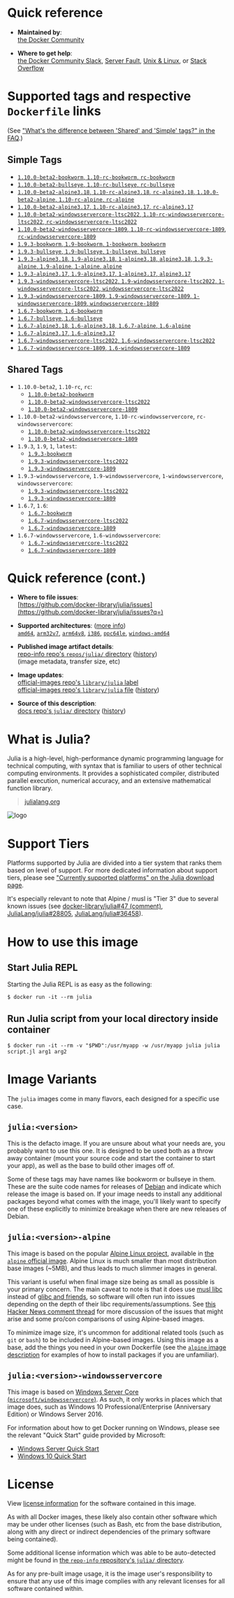 <!--

********************************************************************************

WARNING:

    DO NOT EDIT "julia/README.md"

    IT IS AUTO-GENERATED

    (from the other files in "julia/" combined with a set of templates)

********************************************************************************

-->

# Quick reference

-	**Maintained by**:  
	[the Docker Community](https://github.com/docker-library/julia)

-	**Where to get help**:  
	[the Docker Community Slack](https://dockr.ly/comm-slack), [Server Fault](https://serverfault.com/help/on-topic), [Unix & Linux](https://unix.stackexchange.com/help/on-topic), or [Stack Overflow](https://stackoverflow.com/help/on-topic)

# Supported tags and respective `Dockerfile` links

(See ["What's the difference between 'Shared' and 'Simple' tags?" in the FAQ](https://github.com/docker-library/faq#whats-the-difference-between-shared-and-simple-tags).)

## Simple Tags

-	[`1.10.0-beta2-bookworm`, `1.10-rc-bookworm`, `rc-bookworm`](https://github.com/docker-library/julia/blob/f80de436a3942a20d891e8f8020d1e4c8f0e930d/1.10-rc/bookworm/Dockerfile)
-	[`1.10.0-beta2-bullseye`, `1.10-rc-bullseye`, `rc-bullseye`](https://github.com/docker-library/julia/blob/f80de436a3942a20d891e8f8020d1e4c8f0e930d/1.10-rc/bullseye/Dockerfile)
-	[`1.10.0-beta2-alpine3.18`, `1.10-rc-alpine3.18`, `rc-alpine3.18`, `1.10.0-beta2-alpine`, `1.10-rc-alpine`, `rc-alpine`](https://github.com/docker-library/julia/blob/f80de436a3942a20d891e8f8020d1e4c8f0e930d/1.10-rc/alpine3.18/Dockerfile)
-	[`1.10.0-beta2-alpine3.17`, `1.10-rc-alpine3.17`, `rc-alpine3.17`](https://github.com/docker-library/julia/blob/f80de436a3942a20d891e8f8020d1e4c8f0e930d/1.10-rc/alpine3.17/Dockerfile)
-	[`1.10.0-beta2-windowsservercore-ltsc2022`, `1.10-rc-windowsservercore-ltsc2022`, `rc-windowsservercore-ltsc2022`](https://github.com/docker-library/julia/blob/f80de436a3942a20d891e8f8020d1e4c8f0e930d/1.10-rc/windows/windowsservercore-ltsc2022/Dockerfile)
-	[`1.10.0-beta2-windowsservercore-1809`, `1.10-rc-windowsservercore-1809`, `rc-windowsservercore-1809`](https://github.com/docker-library/julia/blob/f80de436a3942a20d891e8f8020d1e4c8f0e930d/1.10-rc/windows/windowsservercore-1809/Dockerfile)
-	[`1.9.3-bookworm`, `1.9-bookworm`, `1-bookworm`, `bookworm`](https://github.com/docker-library/julia/blob/d50ed8b3f1ef3c76d9be2647c7151ab0a539d2a8/1.9/bookworm/Dockerfile)
-	[`1.9.3-bullseye`, `1.9-bullseye`, `1-bullseye`, `bullseye`](https://github.com/docker-library/julia/blob/d50ed8b3f1ef3c76d9be2647c7151ab0a539d2a8/1.9/bullseye/Dockerfile)
-	[`1.9.3-alpine3.18`, `1.9-alpine3.18`, `1-alpine3.18`, `alpine3.18`, `1.9.3-alpine`, `1.9-alpine`, `1-alpine`, `alpine`](https://github.com/docker-library/julia/blob/d50ed8b3f1ef3c76d9be2647c7151ab0a539d2a8/1.9/alpine3.18/Dockerfile)
-	[`1.9.3-alpine3.17`, `1.9-alpine3.17`, `1-alpine3.17`, `alpine3.17`](https://github.com/docker-library/julia/blob/d50ed8b3f1ef3c76d9be2647c7151ab0a539d2a8/1.9/alpine3.17/Dockerfile)
-	[`1.9.3-windowsservercore-ltsc2022`, `1.9-windowsservercore-ltsc2022`, `1-windowsservercore-ltsc2022`, `windowsservercore-ltsc2022`](https://github.com/docker-library/julia/blob/d50ed8b3f1ef3c76d9be2647c7151ab0a539d2a8/1.9/windows/windowsservercore-ltsc2022/Dockerfile)
-	[`1.9.3-windowsservercore-1809`, `1.9-windowsservercore-1809`, `1-windowsservercore-1809`, `windowsservercore-1809`](https://github.com/docker-library/julia/blob/d50ed8b3f1ef3c76d9be2647c7151ab0a539d2a8/1.9/windows/windowsservercore-1809/Dockerfile)
-	[`1.6.7-bookworm`, `1.6-bookworm`](https://github.com/docker-library/julia/blob/cf90acdd6a92c4e20c68312209e0764a96758d2c/1.6/bookworm/Dockerfile)
-	[`1.6.7-bullseye`, `1.6-bullseye`](https://github.com/docker-library/julia/blob/67a1817cca70fb1a601ecb38517c44e1e9982292/1.6/bullseye/Dockerfile)
-	[`1.6.7-alpine3.18`, `1.6-alpine3.18`, `1.6.7-alpine`, `1.6-alpine`](https://github.com/docker-library/julia/blob/1486d832edaa15eee0703c413aace5d70efd8704/1.6/alpine3.18/Dockerfile)
-	[`1.6.7-alpine3.17`, `1.6-alpine3.17`](https://github.com/docker-library/julia/blob/67a1817cca70fb1a601ecb38517c44e1e9982292/1.6/alpine3.17/Dockerfile)
-	[`1.6.7-windowsservercore-ltsc2022`, `1.6-windowsservercore-ltsc2022`](https://github.com/docker-library/julia/blob/e0d0364c90b544d2d6de097e324ff7cc538613e8/1.6/windows/windowsservercore-ltsc2022/Dockerfile)
-	[`1.6.7-windowsservercore-1809`, `1.6-windowsservercore-1809`](https://github.com/docker-library/julia/blob/e0d0364c90b544d2d6de097e324ff7cc538613e8/1.6/windows/windowsservercore-1809/Dockerfile)

## Shared Tags

-	`1.10.0-beta2`, `1.10-rc`, `rc`:
	-	[`1.10.0-beta2-bookworm`](https://github.com/docker-library/julia/blob/f80de436a3942a20d891e8f8020d1e4c8f0e930d/1.10-rc/bookworm/Dockerfile)
	-	[`1.10.0-beta2-windowsservercore-ltsc2022`](https://github.com/docker-library/julia/blob/f80de436a3942a20d891e8f8020d1e4c8f0e930d/1.10-rc/windows/windowsservercore-ltsc2022/Dockerfile)
	-	[`1.10.0-beta2-windowsservercore-1809`](https://github.com/docker-library/julia/blob/f80de436a3942a20d891e8f8020d1e4c8f0e930d/1.10-rc/windows/windowsservercore-1809/Dockerfile)
-	`1.10.0-beta2-windowsservercore`, `1.10-rc-windowsservercore`, `rc-windowsservercore`:
	-	[`1.10.0-beta2-windowsservercore-ltsc2022`](https://github.com/docker-library/julia/blob/f80de436a3942a20d891e8f8020d1e4c8f0e930d/1.10-rc/windows/windowsservercore-ltsc2022/Dockerfile)
	-	[`1.10.0-beta2-windowsservercore-1809`](https://github.com/docker-library/julia/blob/f80de436a3942a20d891e8f8020d1e4c8f0e930d/1.10-rc/windows/windowsservercore-1809/Dockerfile)
-	`1.9.3`, `1.9`, `1`, `latest`:
	-	[`1.9.3-bookworm`](https://github.com/docker-library/julia/blob/d50ed8b3f1ef3c76d9be2647c7151ab0a539d2a8/1.9/bookworm/Dockerfile)
	-	[`1.9.3-windowsservercore-ltsc2022`](https://github.com/docker-library/julia/blob/d50ed8b3f1ef3c76d9be2647c7151ab0a539d2a8/1.9/windows/windowsservercore-ltsc2022/Dockerfile)
	-	[`1.9.3-windowsservercore-1809`](https://github.com/docker-library/julia/blob/d50ed8b3f1ef3c76d9be2647c7151ab0a539d2a8/1.9/windows/windowsservercore-1809/Dockerfile)
-	`1.9.3-windowsservercore`, `1.9-windowsservercore`, `1-windowsservercore`, `windowsservercore`:
	-	[`1.9.3-windowsservercore-ltsc2022`](https://github.com/docker-library/julia/blob/d50ed8b3f1ef3c76d9be2647c7151ab0a539d2a8/1.9/windows/windowsservercore-ltsc2022/Dockerfile)
	-	[`1.9.3-windowsservercore-1809`](https://github.com/docker-library/julia/blob/d50ed8b3f1ef3c76d9be2647c7151ab0a539d2a8/1.9/windows/windowsservercore-1809/Dockerfile)
-	`1.6.7`, `1.6`:
	-	[`1.6.7-bookworm`](https://github.com/docker-library/julia/blob/cf90acdd6a92c4e20c68312209e0764a96758d2c/1.6/bookworm/Dockerfile)
	-	[`1.6.7-windowsservercore-ltsc2022`](https://github.com/docker-library/julia/blob/e0d0364c90b544d2d6de097e324ff7cc538613e8/1.6/windows/windowsservercore-ltsc2022/Dockerfile)
	-	[`1.6.7-windowsservercore-1809`](https://github.com/docker-library/julia/blob/e0d0364c90b544d2d6de097e324ff7cc538613e8/1.6/windows/windowsservercore-1809/Dockerfile)
-	`1.6.7-windowsservercore`, `1.6-windowsservercore`:
	-	[`1.6.7-windowsservercore-ltsc2022`](https://github.com/docker-library/julia/blob/e0d0364c90b544d2d6de097e324ff7cc538613e8/1.6/windows/windowsservercore-ltsc2022/Dockerfile)
	-	[`1.6.7-windowsservercore-1809`](https://github.com/docker-library/julia/blob/e0d0364c90b544d2d6de097e324ff7cc538613e8/1.6/windows/windowsservercore-1809/Dockerfile)

# Quick reference (cont.)

-	**Where to file issues**:  
	[https://github.com/docker-library/julia/issues](https://github.com/docker-library/julia/issues?q=)

-	**Supported architectures**: ([more info](https://github.com/docker-library/official-images#architectures-other-than-amd64))  
	[`amd64`](https://hub.docker.com/r/amd64/julia/), [`arm32v7`](https://hub.docker.com/r/arm32v7/julia/), [`arm64v8`](https://hub.docker.com/r/arm64v8/julia/), [`i386`](https://hub.docker.com/r/i386/julia/), [`ppc64le`](https://hub.docker.com/r/ppc64le/julia/), [`windows-amd64`](https://hub.docker.com/r/winamd64/julia/)

-	**Published image artifact details**:  
	[repo-info repo's `repos/julia/` directory](https://github.com/docker-library/repo-info/blob/master/repos/julia) ([history](https://github.com/docker-library/repo-info/commits/master/repos/julia))  
	(image metadata, transfer size, etc)

-	**Image updates**:  
	[official-images repo's `library/julia` label](https://github.com/docker-library/official-images/issues?q=label%3Alibrary%2Fjulia)  
	[official-images repo's `library/julia` file](https://github.com/docker-library/official-images/blob/master/library/julia) ([history](https://github.com/docker-library/official-images/commits/master/library/julia))

-	**Source of this description**:  
	[docs repo's `julia/` directory](https://github.com/docker-library/docs/tree/master/julia) ([history](https://github.com/docker-library/docs/commits/master/julia))

# What is Julia?

Julia is a high-level, high-performance dynamic programming language for technical computing, with syntax that is familiar to users of other technical computing environments. It provides a sophisticated compiler, distributed parallel execution, numerical accuracy, and an extensive mathematical function library.

> [julialang.org](http://julialang.org/)

![logo](https://raw.githubusercontent.com/docker-library/docs/520519ad7db3ea9fd5d3590e836c839a0ffd6f19/julia/logo.png)

# Support Tiers

Platforms supported by Julia are divided into a tier system that ranks them based on level of support. For more dedicated information about support tiers, please see ["Currently supported platforms" on the Julia download page](https://julialang.org/downloads/#currently_supported_platforms).

It's especially relevant to note that Alpine / musl is "Tier 3" due to several known issues (see [docker-library/julia#47 (comment)](https://github.com/docker-library/julia/pull/47#issuecomment-652661869), [JuliaLang/julia#28805](https://github.com/JuliaLang/julia/issues/28805), [JuliaLang/julia#36458](https://github.com/JuliaLang/julia/issues/36458)).

# How to use this image

## Start Julia REPL

Starting the Julia REPL is as easy as the following:

```console
$ docker run -it --rm julia
```

## Run Julia script from your local directory inside container

```console
$ docker run -it --rm -v "$PWD":/usr/myapp -w /usr/myapp julia julia script.jl arg1 arg2
```

# Image Variants

The `julia` images come in many flavors, each designed for a specific use case.

## `julia:<version>`

This is the defacto image. If you are unsure about what your needs are, you probably want to use this one. It is designed to be used both as a throw away container (mount your source code and start the container to start your app), as well as the base to build other images off of.

Some of these tags may have names like bookworm or bullseye in them. These are the suite code names for releases of [Debian](https://wiki.debian.org/DebianReleases) and indicate which release the image is based on. If your image needs to install any additional packages beyond what comes with the image, you'll likely want to specify one of these explicitly to minimize breakage when there are new releases of Debian.

## `julia:<version>-alpine`

This image is based on the popular [Alpine Linux project](https://alpinelinux.org), available in [the `alpine` official image](https://hub.docker.com/_/alpine). Alpine Linux is much smaller than most distribution base images (~5MB), and thus leads to much slimmer images in general.

This variant is useful when final image size being as small as possible is your primary concern. The main caveat to note is that it does use [musl libc](https://musl.libc.org) instead of [glibc and friends](https://www.etalabs.net/compare_libcs.html), so software will often run into issues depending on the depth of their libc requirements/assumptions. See [this Hacker News comment thread](https://news.ycombinator.com/item?id=10782897) for more discussion of the issues that might arise and some pro/con comparisons of using Alpine-based images.

To minimize image size, it's uncommon for additional related tools (such as `git` or `bash`) to be included in Alpine-based images. Using this image as a base, add the things you need in your own Dockerfile (see the [`alpine` image description](https://hub.docker.com/_/alpine/) for examples of how to install packages if you are unfamiliar).

## `julia:<version>-windowsservercore`

This image is based on [Windows Server Core (`microsoft/windowsservercore`)](https://hub.docker.com/r/microsoft/windowsservercore/). As such, it only works in places which that image does, such as Windows 10 Professional/Enterprise (Anniversary Edition) or Windows Server 2016.

For information about how to get Docker running on Windows, please see the relevant "Quick Start" guide provided by Microsoft:

-	[Windows Server Quick Start](https://msdn.microsoft.com/en-us/virtualization/windowscontainers/quick_start/quick_start_windows_server)
-	[Windows 10 Quick Start](https://msdn.microsoft.com/en-us/virtualization/windowscontainers/quick_start/quick_start_windows_10)

# License

View [license information](http://julialang.org/) for the software contained in this image.

As with all Docker images, these likely also contain other software which may be under other licenses (such as Bash, etc from the base distribution, along with any direct or indirect dependencies of the primary software being contained).

Some additional license information which was able to be auto-detected might be found in [the `repo-info` repository's `julia/` directory](https://github.com/docker-library/repo-info/tree/master/repos/julia).

As for any pre-built image usage, it is the image user's responsibility to ensure that any use of this image complies with any relevant licenses for all software contained within.
